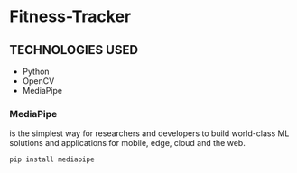 # Fitness-Tracker

## TECHNOLOGIES USED
*  Python
*  OpenCV
*  MediaPipe

### MediaPipe
  is the simplest way for researchers and developers to build world-class ML solutions and applications for mobile, edge, cloud and the web.
```bash
pip install mediapipe
```
